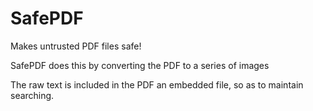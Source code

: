 SafePDF
=======

Makes untrusted PDF files safe!

SafePDF does this by converting the PDF to a series of images

The raw text is included in the PDF an embedded file, so as to maintain searching.
